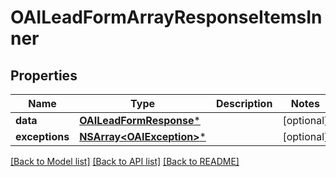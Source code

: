 # OAILeadFormArrayResponseItemsInner

## Properties
Name | Type | Description | Notes
------------ | ------------- | ------------- | -------------
**data** | [**OAILeadFormResponse***](OAILeadFormResponse.md) |  | [optional] 
**exceptions** | [**NSArray&lt;OAIException&gt;***](OAIException.md) |  | [optional] 

[[Back to Model list]](../README.md#documentation-for-models) [[Back to API list]](../README.md#documentation-for-api-endpoints) [[Back to README]](../README.md)



